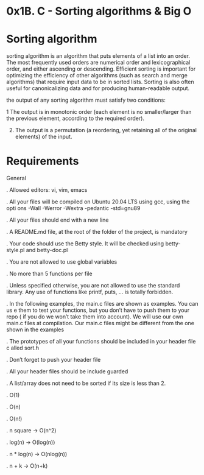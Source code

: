 # 0x1B. C - Sorting algorithms & Big O

# Sorting algorithm

sorting algorithm is an algorithm that puts elements of a list into an order. The most frequently used orders are numerical order and lexicographical order, and either ascending or descending. Efficient sorting is important for optimizing the efficiency of other algorithms (such as search and merge algorithms) that require input data to be in sorted lists. Sorting is also often useful for canonicalizing data and for producing human-readable output.

the output of any sorting algorithm must satisfy two conditions:

1 The output is in monotonic order (each element is no smaller/larger than the   previous element, according to the required order).

2. The output is a permutation (a reordering, yet retaining all of the original   elements) of the input.


# Requirements

General

. Allowed editors: vi, vim, emacs

. All your files will be compiled on Ubuntu 20.04 LTS using gcc, using the opti ons -Wall -Werror -Wextra -pedantic -std=gnu89

. All your files should end with a new line

. A README.md file, at the root of the folder of the project, is mandatory

. Your code should use the Betty style. It will be checked using betty-style.pl  and betty-doc.pl

. You are not allowed to use global variables

. No more than 5 functions per file

. Unless specified otherwise, you are not allowed to use the standard library.   Any use of functions like printf, puts, … is totally forbidden.

. In the following examples, the main.c files are shown as examples. You can us  e them to test your functions, but you don’t have to push them to your repo (  if you do we won’t take them into account). We will use our own main.c files   at compilation. Our main.c files might be different from the one shown in the  examples

. The prototypes of all your functions should be included in your header file c  alled sort.h

. Don’t forget to push your header file

. All your header files should be include guarded

. A list/array does not need to be sorted if its size is less than 2.

. O(1)

. O(n)

. O(n!)

. n square -> O(n^2)

. log(n) -> O(log(n))

. n * log(n) -> O(nlog(n))

. n + k -> O(n+k)